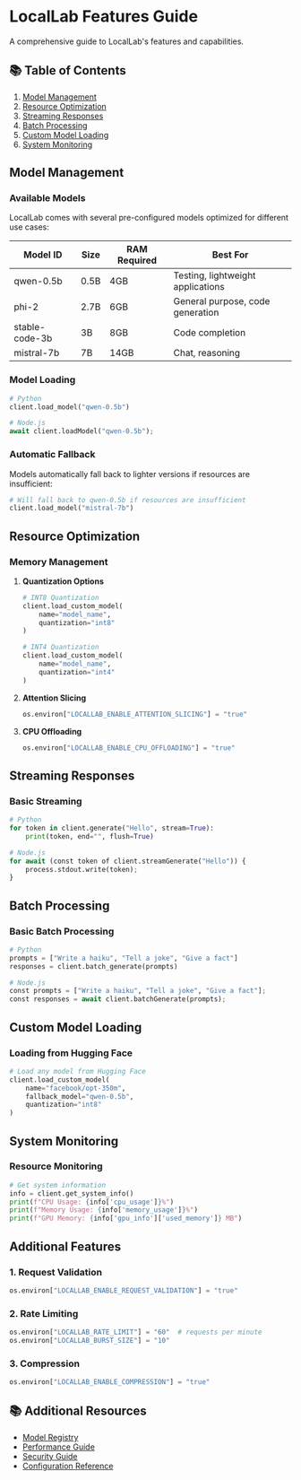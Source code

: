 # LocalLab Features Guide

A comprehensive guide to LocalLab's features and capabilities.

## 📚 Table of Contents
1. [Model Management](./models.md)
2. [Resource Optimization](./performance.md)
3. [Streaming Responses](#streaming-responses)
4. [Batch Processing](#batch-processing)
5. [Custom Model Loading](#custom-model-loading)
6. [System Monitoring](#system-monitoring)

## Model Management

### Available Models

LocalLab comes with several pre-configured models optimized for different use cases:

| Model ID       | Size | RAM Required | Best For                          |
| -------------- | ---- | ------------ | --------------------------------- |
| qwen-0.5b      | 0.5B | 4GB          | Testing, lightweight applications |
| phi-2          | 2.7B | 6GB          | General purpose, code generation  |
| stable-code-3b | 3B   | 8GB          | Code completion                   |
| mistral-7b     | 7B   | 14GB         | Chat, reasoning                   |

### Model Loading

```python
# Python
client.load_model("qwen-0.5b")

# Node.js
await client.loadModel("qwen-0.5b");
```

### Automatic Fallback

Models automatically fall back to lighter versions if resources are insufficient:

```python
# Will fall back to qwen-0.5b if resources are insufficient
client.load_model("mistral-7b")
```

## Resource Optimization

### Memory Management

1. **Quantization Options**

   ```python
   # INT8 Quantization
   client.load_custom_model(
       name="model_name",
       quantization="int8"
   )

   # INT4 Quantization
   client.load_custom_model(
       name="model_name",
       quantization="int4"
   )
   ```

2. **Attention Slicing**

   ```python
   os.environ["LOCALLAB_ENABLE_ATTENTION_SLICING"] = "true"
   ```

3. **CPU Offloading**
   ```python
   os.environ["LOCALLAB_ENABLE_CPU_OFFLOADING"] = "true"
   ```

## Streaming Responses

### Basic Streaming

```python
# Python
for token in client.generate("Hello", stream=True):
    print(token, end="", flush=True)

# Node.js
for await (const token of client.streamGenerate("Hello")) {
    process.stdout.write(token);
}
```

## Batch Processing

### Basic Batch Processing

```python
# Python
prompts = ["Write a haiku", "Tell a joke", "Give a fact"]
responses = client.batch_generate(prompts)

# Node.js
const prompts = ["Write a haiku", "Tell a joke", "Give a fact"];
const responses = await client.batchGenerate(prompts);
```

## Custom Model Loading

### Loading from Hugging Face

```python
# Load any model from Hugging Face
client.load_custom_model(
    name="facebook/opt-350m",
    fallback_model="qwen-0.5b",
    quantization="int8"
)
```

## System Monitoring

### Resource Monitoring

```python
# Get system information
info = client.get_system_info()
print(f"CPU Usage: {info['cpu_usage']}%")
print(f"Memory Usage: {info['memory_usage']}%")
print(f"GPU Memory: {info['gpu_info']['used_memory']} MB")
```

## Additional Features

### 1. Request Validation

```python
os.environ["LOCALLAB_ENABLE_REQUEST_VALIDATION"] = "true"
```

### 2. Rate Limiting

```python
os.environ["LOCALLAB_RATE_LIMIT"] = "60"  # requests per minute
os.environ["LOCALLAB_BURST_SIZE"] = "10"
```

### 3. Compression

```python
os.environ["LOCALLAB_ENABLE_COMPRESSION"] = "true"
```

## 📚 Additional Resources

- [Model Registry](./models.md)
- [Performance Guide](./performance.md)
- [Security Guide](./security.md)
- [Configuration Reference](./configuration.md)
